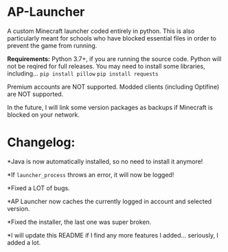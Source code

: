 # AP-Launcher
A custom Minecraft launcher coded entirely in python. 
This is also particularly meant for schools who have blocked essential files in order to prevent the game from running.

**Requirements:**
Python 3.7+, if you are running the source code. Python will not be reqired for full releases.
You may need to install some libraries, including...
`pip install pillow`
`pip install requests`

Premium accounts are NOT supported.
Modded clients (including Optifine) are NOT supported.

In the future, I will link some version packages as backups if Minecraft is blocked on your network.

# Changelog:
*Java is now automatically installed, so no need to install it anymore!

*If `launcher_process` throws an error, it will now be logged!

*Fixed a LOT of bugs.

*AP Launcher now caches the currently logged in account and selected version.

*Fixed the installer, the last one was super broken.

*I will update this README if I find any more features I added... seriously, I added a lot.
